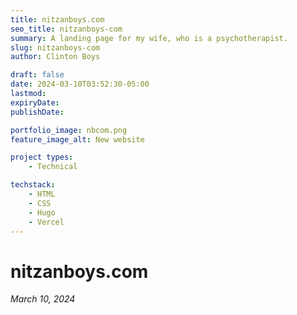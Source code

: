 ```yaml
---
title: nitzanboys.com
seo_title: nitzanboys-com
summary: A landing page for my wife, who is a psychotherapist. 
slug: nitzanboys-com
author: Clinton Boys

draft: false
date: 2024-03-10T03:52:30-05:00
lastmod: 
expiryDate: 
publishDate: 

portfolio_image: nbcom.png
feature_image_alt: New website

project types: 
    - Technical

techstack:
    - HTML
    - CSS
    - Hugo
    - Vercel
---
```


# nitzanboys.com

*March 10, 2024*

